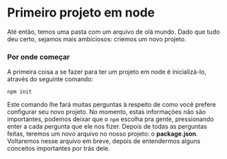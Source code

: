 # Primeiro projeto em node

Até então, temos uma pasta com um arquivo de olá mundo. Dado que tudo deu certo, sejamos mais ambiciosos: criemos um novo projeto.

### Por onde começar

A primeira coisa a se fazer para ter um projeto em node é inicializá-lo, através do seguinte comando:

```
npm init
```

Este comando lhe fará muitas perguntas à respeito de como você prefere configurar seu novo projeto. No momento, estas informações não são importantes, podemos deixar que o `npm` escolha pra gente, pressionando enter a cada pergunta que ele nos fizer. Depois de todas as perguntas feitas, teremos um novo arquivo no nosso projeto: o **package.json**. Voltaremos nesse arquivo em breve, depois de entendermos alguns conceitos importantes por trás dele.



